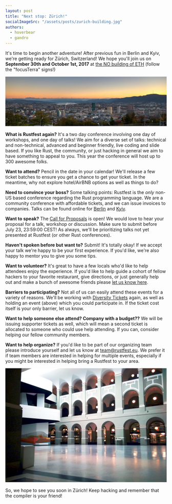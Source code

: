 ```yaml
---
layout: post
title: "Next stop: Zürich!"
socialImageSrc: "/assets/posts/zurich-building.jpg"
authors:
  - hoverbear
  - gandro
---
```


It's time to begin another adventure! After previous fun in Berlin and Kyiv, we're getting ready for Zürich, Switzerland! We hope you'll join us on **September 30th and October 1st, 2017** at [the NO building of ETH](https://www.erdw.ethz.ch/en/department/location.html#no) (follow the "focusTerra" signs!)

[![Zurich the city](/assets/posts/zurich-city.jpg)](https://www.flickr.com/photos/lschlagenhauf/16988250961/in/album-72157664912678546/)

**What is Rustfest again?** It's a two day conference involving one day of workshops, and one day of talks! We aim for a diverse set of talks: technical and non-technical, advanced and beginner friendly, live coding and slide based. If you like Rust, the community, or just hacking in general we aim to have something to appeal to you. This year the conference will host up to 300 awesome folks.

**Want to attend?** Pencil in the date in your calendar! We'll release a few ticket batches to ensure you get a chance to get your ticket. In the meantime, why not explore hotel/AirBNB options as well as things to do?

**Need to convince your boss?** Some talking points: Rustfest is the *only* non-US based conference regarding the Rust programming language. We are a community conference with affordable tickets, and we can issue invoices to companies. Talks can be found online for [Berlin](https://www.youtube.com/watch?v=fI4RG_uq-WU&list=PL85XCvVPmGQh8nWR_Z-fTmPGsUWuzb-dn) and [Kyiv](https://www.youtube.com/watch?v=AHprJNUCgQ0&list=PL85XCvVPmGQhvs1Rnet_24B-AI3YSM2YG).

**Want to speak?** The [Call for Proposals](https://cfp.rustfest.eu/) is open! We would love to hear your proposal for a talk, workshop or discussion. Make sure to submit before July 23, 23:59:00 CEST! As always, we'll be prioritizing talks not yet presented at Rustfest (or other Rust conferences).

**Haven't spoken before but want to?** Submit! It's totally okay! If we accept your talk we're happy to be your first experience. If you'd like, we're also happy to mentor you to give you some tips.

**Want to volunteer?** It's great to have a few locals who'd like to help attendees enjoy the experience. If you'd like to help guide a cohort of fellow hackers to your favorite restaurant, give directions, or just generally help out and make a bunch of awesome friends please [let us know here](https://github.com/RustFestEU/blog.rustfest.eu/issues/12).


**Barriers to participating?** Not all of us can easily attend these events for a variety of reasons. We'll be working with [Diversity Tickets](https://diversitytickets.org/) again, as well as holding an event (above) which you could participate in. If the ticket cost itself is your only barrier, let us know.

**Want to help someone else attend? Company with a budget??** We will be issuing supporter tickets as well, which will mean a second ticket is allocated to someone who could use help attending. If you can, consider helping our fellow community members.

**Want to help organize?** If you'd like to be part of our organizing team please introduce yourself and let us know at [team@rustfest.eu](mailto:team@rustfest.eu). We prefer it if team members are interested in helping for multiple events, especially if you might be interested in helping bring a Rustfest to your area.

![ETH's NO building in Zürich](/assets/posts/zurich-building.jpg)

So, we hope to see you soon in Zürich! Keep hacking and remember that the compiler is your friend!
